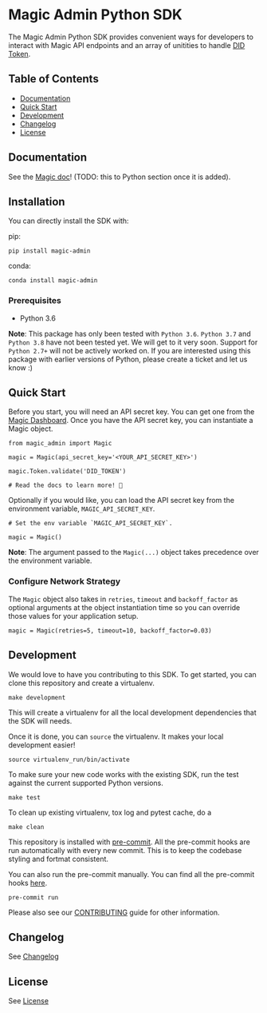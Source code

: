 # Magic Admin Python SDK

The Magic Admin Python SDK provides convenient ways for developers to interact with Magic API endpoints and an array of unitities to handle [DID Token](https://docs.magic.link/tutorials/decentralized-id).

## Table of Contents

* [Documentation](#documentation)
* [Quick Start](#quick-start)
* [Development](#development)
* [Changelog](#changelog)
* [License](#license)

## Documentation
See the [Magic doc](https://docs.magic.link/admin-sdk/coming-soon)! (TODO: this to Python section once it is added).

## Installation
You can directly install the SDK with:

pip:

```
pip install magic-admin
```

conda:

```
conda install magic-admin
```

### Prerequisites

- Python 3.6

**Note**: This package has only been tested with `Python 3.6`. `Python 3.7` and `Python 3.8` have not been tested yet. We will get to it very soon. Support for `Python 2.7+` will not be actively worked on. If you are interested using this package with earlier versions of Python, please create a ticket and let us know :)

## Quick Start
Before you start, you will need an API secret key. You can get one from the [Magic Dashboard](https://dashboard.magic.link/). Once you have the API secret key, you can instantiate a Magic object.

```
from magic_admin import Magic

magic = Magic(api_secret_key='<YOUR_API_SECRET_KEY>')

magic.Token.validate('DID_TOKEN')

# Read the docs to learn more! 🚀
```

Optionally if you would like, you can load the API secret key from the environment variable, `MAGIC_API_SECRET_KEY`.

```
# Set the env variable `MAGIC_API_SECRET_KEY`.

magic = Magic()
```

**Note**: The argument passed to the `Magic(...)` object takes precedence over the environment variable.

### Configure Network Strategy
The `Magic` object also takes in `retries`, `timeout` and `backoff_factor` as optional arguments at the object instantiation time so you can override those values for your application setup.

```
magic = Magic(retries=5, timeout=10, backoff_factor=0.03)
```

## Development
We would love to have you contributing to this SDK. To get started, you can clone this repository and create a virtualenv.

```
make development
```

This will create a virtualenv for all the local development dependencies that the SDK will needs.

Once it is done, you can `source` the virtualenv. It makes your local development easier!

```
source virtualenv_run/bin/activate
```

To make sure your new code works with the existing SDK, run the test against the current supported Python versions.

```
make test
```

To clean up existing virtualenv, tox log and pytest cache, do a

```
make clean
```

This repository is installed with [pre-commit](https://pre-commit.com/). All the pre-commit hooks are run automatically with every new commit. This is to keep the codebase styling and fortmat consistent.

You can also run the pre-commit manually. You can find all the pre-commit hooks [here](.pre-commit-config.yaml).

```
pre-commit run
```

Please also see our [CONTRIBUTING](CONTRIBUTING.md) guide for other information.

## Changelog
See [Changelog](CHANGELOG.md)

## License
See [License](LICENSE.txt)

